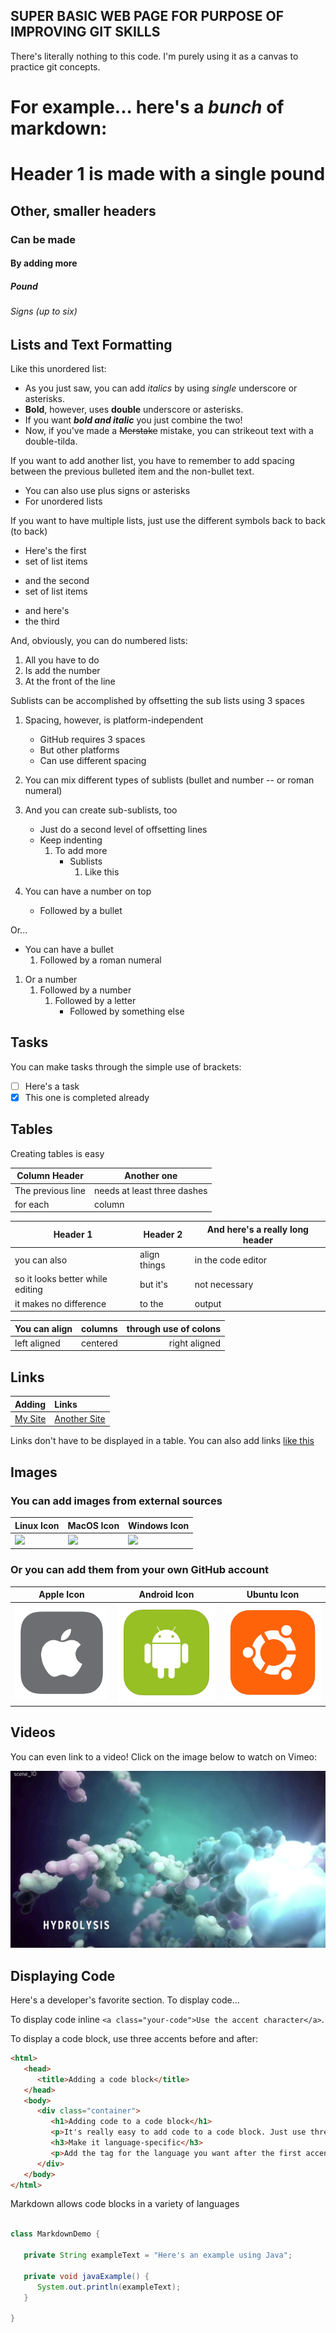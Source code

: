 ## SUPER BASIC WEB PAGE FOR PURPOSE OF IMPROVING GIT SKILLS

There's literally nothing to this code. I'm purely using it as a canvas to practice git concepts.


# For example... here's a _bunch_ of **markdown**:

# Header 1 is made with a single pound
## Other, smaller headers
### Can be made
#### By adding more
##### Pound
###### Signs (up to six)

## Lists and Text Formatting

Like this unordered list:
- As you just saw, you can add _italics_ by using _single_ underscore or asterisks.
- **Bold**, however, uses **double** underscore or asterisks.
- If you want **_bold and italic_** you just combine the two!
- Now, if you've made a ~~Merstake~~ mistake, you can strikeout text with a double-tilda.

If you want to add another list, you have to remember to add spacing between the previous bulleted item and the non-bullet text.

+ You can also use plus signs or asterisks
+ For unordered lists

If you want to have multiple lists, just use the different symbols back to back (to back)
+ Here's the first
+ set of list items
- and the second
- set of list items
* and here's
* the third

And, obviously, you can do numbered lists:
1. All you have to do
2. Is add the number
3. At the front of the line

Sublists can be accomplished by offsetting the sub lists using 3 spaces
1. Spacing, however, is platform-independent
   - GitHub requires 3 spaces
   - But other platforms
   - Can use different spacing
2. You can mix different types of sublists (bullet and number -- or roman numeral)
3. And you can create sub-sublists, too
   * Just do a second level of offsetting lines
   * Keep indenting
      1. To add more
         * Sublists
            1. Like this
      
1. You can have a number on top
   * Followed by a bullet
      
Or...
* You can have a bullet
   1. Followed by a roman numeral
      
1. Or a number
   1. Followed by a number
      1. Followed by a letter
         * Followed by something else

## Tasks

You can make tasks through the simple use of brackets:
- [ ] Here's a task
- [X] This one is completed already

## Tables

Creating tables is easy

Column Header | Another one
--- | ---
The previous line | needs at least three dashes
for each | column

Header 1                         | Header 2     | And here's a really long header
-------------------------------- | ------------ | -------------------------------
you can also                     | align things | in the code editor
so it looks better while editing | but it's     | not necessary
it makes no difference           | to the       | output

You can align | columns | through use of colons
:------------ | :-----: | --------------------:
left aligned  | centered | right aligned

## Links

Adding | Links
:--- | :---
[My Site](http://newsproutsmedia.com) | [Another Site](http://www.natewalters.info)

Links don't have to be displayed in a table.
You can also add links [like this](https://www.linkedin.com/in/nbwalters/)

## Images

### You can add images from external sources

Linux Icon | MacOS Icon | Windows Icon
--- | --- | ---
![](http://www.myiconfinder.com/uploads/iconsets/256-256-75e6bbae408b4149f47496c4e60af903.png) | ![](http://www.myiconfinder.com/uploads/iconsets/256-256-8b8258a1b7427a1deb3617406a1b4d01.png) | ![](http://www.myiconfinder.com/uploads/iconsets/256-256-e0ded59725330fc9e9d623d8325499b4.png)

### Or you can add them from your own GitHub account

Apple Icon | Android Icon | Ubuntu Icon
--- | --- | ---
![](/images/apple_logo.png) | ![](/images/android_logo.png) | ![](/images/ubuntu_logo.png)

## Videos

You can even link to a video! Click on the image below to watch on Vimeo:

[![Gerber ExtensiveHA Promo Video](/images/Gerber_ExtensiveHA.png)](https://vimeo.com/391046251)

## Displaying Code

Here's a developer's favorite section. To display code...

To display code inline `<a class="your-code">Use the accent character</a>`.

To display a code block, use three accents before and after:

``` html
<html>
   <head>
      <title>Adding a code block</title>
   </head>
   <body>
      <div class="container">
         <h1>Adding code to a code block</h1>
         <p>It's really easy to add code to a code block. Just use three accents before and after the block.</p>
         <h3>Make it language-specific</h3>
         <p>Add the tag for the language you want after the first accents. In this case "html".</p>
      </div>
   </body>
</html>
```

Markdown allows code blocks in a variety of languages
``` java

class MarkdownDemo {

   private String exampleText = "Here's an example using Java";

   private void javaExample() {
      System.out.println(exampleText);
   }

}

```
